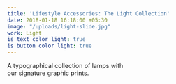 ```yaml
---
title: 'Lifestyle Accessories: The Light Collection'
date: 2018-01-18 16:18:00 +05:30
image: "/uploads/light-slide.jpg"
work: Light
is text color light: true
is button color light: true
---
```


A typographical collection of lamps with<br>our signature graphic prints.
